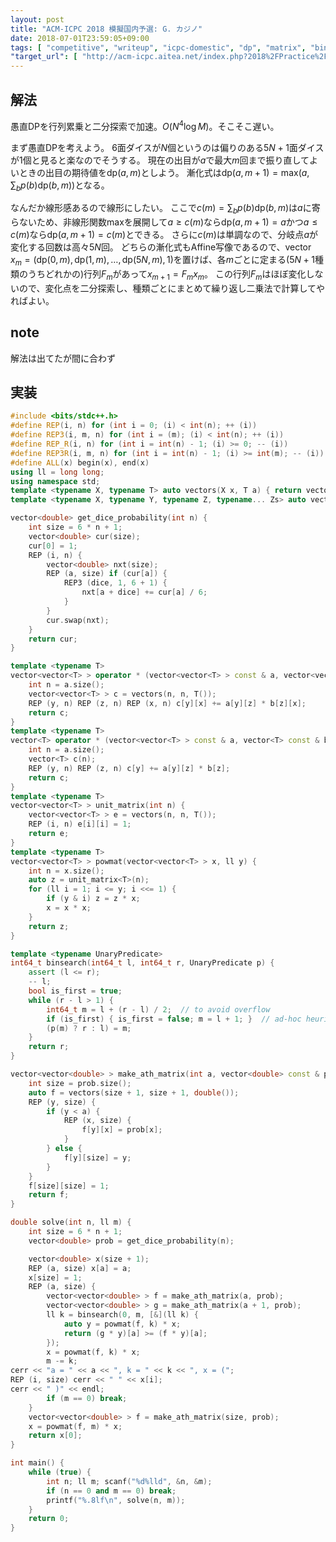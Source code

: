 ```yaml
---
layout: post
title: "ACM-ICPC 2018 模擬国内予選: G. カジノ"
date: 2018-07-01T23:59:05+09:00
tags: [ "competitive", "writeup", "icpc-domestic", "dp", "matrix", "binary-search", "dp", "exponentiation-by-squaring", "affine-map" ]
"target_url": [ "http://acm-icpc.aitea.net/index.php?2018%2FPractice%2F%E6%A8%A1%E6%93%AC%E5%9B%BD%E5%86%85%E4%BA%88%E9%81%B8%2F%E5%95%8F%E9%A1%8C%E6%96%87%E3%81%A8%E3%83%87%E3%83%BC%E3%82%BF%E3%82%BB%E3%83%83%E3%83%88" ]
---
```


## 解法

愚直DPを行列累乗と二分探索で加速。$O(N^4 \log M)$。そこそこ遅い。

まず愚直DPを考えよう。
$6$面ダイスが$N$個というのは偏りのある$5N + 1$面ダイスが$1$個と見ると楽なのでそうする。
現在の出目が$a$で最大$m$回まで振り直してよいときの出目の期待値を$\mathrm{dp}(a, m)$としよう。
漸化式は$\mathrm{dp}(a, m + 1) = \mathrm{max}(a, \sum_b p(b) \mathrm{dp}(b, m))$となる。

なんだか線形感あるので線形にしたい。
ここで$c(m) = \sum_b p(b) \mathrm{dp}(b, m)$は$a$に寄らないため、非線形関数$\mathrm{max}$を展開して$a \ge c(m)$なら$\mathrm{dp}(a, m + 1) = a$かつ$a \le c(m)$なら$\mathrm{dp}(a, m + 1) = c(m)$とできる。
さらに$c(m)$は単調なので、分岐点$a$が変化する回数は高々$5N$回。
どちらの漸化式もAffine写像であるので、vector $x_m = ( \mathrm{dp}(0, m), \mathrm{dp}(1, m), \dots, \mathrm{dp}(5N, m), 1 )$を置けば、各$m$ごとに定まる($5N + 1$種類のうちどれかの)行列$F_m$があって<span>$x_{m + 1} = F_m x_m$</span>。
この行列$F_m$はほぼ変化しないので、変化点を二分探索し、種類ごとにまとめて繰り返し二乗法で計算してやればよい。

## note

解法は出てたが間に合わず

## 実装

``` c++
#include <bits/stdc++.h>
#define REP(i, n) for (int i = 0; (i) < int(n); ++ (i))
#define REP3(i, m, n) for (int i = (m); (i) < int(n); ++ (i))
#define REP_R(i, n) for (int i = int(n) - 1; (i) >= 0; -- (i))
#define REP3R(i, m, n) for (int i = int(n) - 1; (i) >= int(m); -- (i))
#define ALL(x) begin(x), end(x)
using ll = long long;
using namespace std;
template <typename X, typename T> auto vectors(X x, T a) { return vector<T>(x, a); }
template <typename X, typename Y, typename Z, typename... Zs> auto vectors(X x, Y y, Z z, Zs... zs) { auto cont = vectors(y, z, zs...); return vector<decltype(cont)>(x, cont); }

vector<double> get_dice_probability(int n) {
    int size = 6 * n + 1;
    vector<double> cur(size);
    cur[0] = 1;
    REP (i, n) {
        vector<double> nxt(size);
        REP (a, size) if (cur[a]) {
            REP3 (dice, 1, 6 + 1) {
                nxt[a + dice] += cur[a] / 6;
            }
        }
        cur.swap(nxt);
    }
    return cur;
}

template <typename T>
vector<vector<T> > operator * (vector<vector<T> > const & a, vector<vector<T> > const & b) {
    int n = a.size();
    vector<vector<T> > c = vectors(n, n, T());
    REP (y, n) REP (z, n) REP (x, n) c[y][x] += a[y][z] * b[z][x];
    return c;
}
template <typename T>
vector<T> operator * (vector<vector<T> > const & a, vector<T> const & b) {
    int n = a.size();
    vector<T> c(n);
    REP (y, n) REP (z, n) c[y] += a[y][z] * b[z];
    return c;
}
template <typename T>
vector<vector<T> > unit_matrix(int n) {
    vector<vector<T> > e = vectors(n, n, T());
    REP (i, n) e[i][i] = 1;
    return e;
}
template <typename T>
vector<vector<T> > powmat(vector<vector<T> > x, ll y) {
    int n = x.size();
    auto z = unit_matrix<T>(n);
    for (ll i = 1; i <= y; i <<= 1) {
        if (y & i) z = z * x;
        x = x * x;
    }
    return z;
}

template <typename UnaryPredicate>
int64_t binsearch(int64_t l, int64_t r, UnaryPredicate p) {
    assert (l <= r);
    -- l;
    bool is_first = true;
    while (r - l > 1) {
        int64_t m = l + (r - l) / 2;  // to avoid overflow
        if (is_first) { is_first = false; m = l + 1; }  // ad-hoc heuristics
        (p(m) ? r : l) = m;
    }
    return r;
}

vector<vector<double> > make_ath_matrix(int a, vector<double> const & prob) {
    int size = prob.size();
    auto f = vectors(size + 1, size + 1, double());
    REP (y, size) {
        if (y < a) {
            REP (x, size) {
                f[y][x] = prob[x];
            }
        } else {
            f[y][size] = y;
        }
    }
    f[size][size] = 1;
    return f;
}

double solve(int n, ll m) {
    int size = 6 * n + 1;
    vector<double> prob = get_dice_probability(n);

    vector<double> x(size + 1);
    REP (a, size) x[a] = a;
    x[size] = 1;
    REP (a, size) {
        vector<vector<double> > f = make_ath_matrix(a, prob);
        vector<vector<double> > g = make_ath_matrix(a + 1, prob);
        ll k = binsearch(0, m, [&](ll k) {
            auto y = powmat(f, k) * x;
            return (g * y)[a] >= (f * y)[a];
        });
        x = powmat(f, k) * x;
        m -= k;
cerr << "a = " << a << ", k = " << k << ", x = (";
REP (i, size) cerr << " " << x[i];
cerr << " )" << endl;
        if (m == 0) break;
    }
    vector<vector<double> > f = make_ath_matrix(size, prob);
    x = powmat(f, m) * x;
    return x[0];
}

int main() {
    while (true) {
        int n; ll m; scanf("%d%lld", &n, &m);
        if (n == 0 and m == 0) break;
        printf("%.8lf\n", solve(n, m));
    }
    return 0;
}
```
